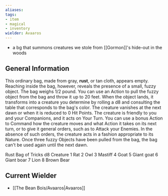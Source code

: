 ```yaml
---
aliases: 
tags: 
- item
- magical
- inventory
wielder: Avaaros
---
```


- a bg that summons creatures we stole from [[Gormon]]'s hide-out in the woods

## General Information
This ordinary bag, made from gray, **rust**, or tan cloth, appears empty. Reaching inside the bag, however, reveals the presence of a small, fuzzy object. The bag weighs 1/2 pound.
You can use an Action to pull the fuzzy object from the bag and throw it up to 20 feet. When the object lands, it transforms into a creature you determine by rolling a d8 and consulting the table that corresponds to the bag's color. The creature vanishes at the next dawn or when it is reduced to 0 Hit Points.
The creature is friendly to you and your Companions, and it acts on Your Turn. You can use a bonus Action to Command how the creature moves and what Action it takes on its next turn, or to give it general orders, such as to Attack your Enemies. In the absence of such orders, the creature acts in a fashion appropriate to its Nature.
Once three fuzzy Objects have been pulled from the bag, the bag can't be used again until the next dawn.

Rust Bag of Tricks
d8 	Creature
1 	Rat
2 	Owl
3 	Mastiff
4 	Goat
5 	Giant goat
6 	Giant boar
7 	Lion
8 	Brown Bear

## Current Wielder
- [[The Bean Bois/Avaaros|Avaaros]]

